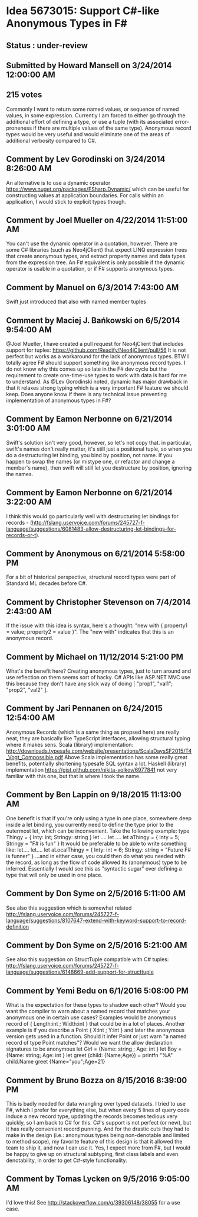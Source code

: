 # Idea 5673015: Support C#-like Anonymous Types in F# #

## Status : under-review

## Submitted by Howard Mansell on 3/24/2014 12:00:00 AM

## 215 votes

Commonly I want to return some named values, or sequence of named values, in some expression. Currently I am forced to either go through the additional effort of defining a type, or use a tuple (with its associated error-proneness if there are multiple values of the same type). Anonymous record types would be very useful and would eliminate one of the areas of additional verbosity compared to C#.




## Comment by Lev Gorodinski on 3/24/2014 8:26:00 AM

An alternative is to use a dynamic operator https://www.nuget.org/packages/FSharp.Dynamic/ which can be useful for constructing values at application boundaries. For calls within an application, I would stick to explicit types though.

## Comment by Joel Mueller on 4/22/2014 11:51:00 AM

You can't use the dynamic operator in a quotation, however. There are some C# libraries (such as Neo4jClient) that expect LINQ expression trees that create anonymous types, and extract property names and data types from the expression tree. An F# equivalent is only possible if the dynamic operator is usable in a quotation, or if F# supports anonymous types.

## Comment by Manuel on 6/3/2014 7:43:00 AM

Swift just introduced that also with named member tuples

## Comment by Maciej J. Bańkowski on 6/5/2014 9:54:00 AM

@Joel Mueller, I have created a pull request for Neo4jClient that includes support for tuples: https://github.com/Readify/Neo4jClient/pull/56 It is not perfect but works as a workaround for the lack of anonymous types.
BTW I totally agree F# should support something like anonymous record types. I do not know why this comes up so late in the F# dev cycle but the requirement to create one-time-use types to work with data is hard for me to understand. As @Lev Gorodinski noted, dynamic has major drawback in that it relaxes strong typing which is a very important F# feature we should keep.
Does anyone know if there is any technical issue preventing implementation of anonymous types in F#?

## Comment by Eamon Nerbonne on 6/21/2014 3:01:00 AM

Swift's solution isn't very good, however, so let's not copy that. in particular, swift's names don't really matter, it's still just a positional tuple, so when you do a destructuring let binding, you bind by position, not name. If you happen to swap the names (or mistype one, or refactor and change a member's name), then swift will still let you destructure by position, ignoring the names.

## Comment by Eamon Nerbonne on 6/21/2014 3:22:00 AM

I think this would go particularly well with destructuring let bindings for records - (http://fslang.uservoice.com/forums/245727-f-language/suggestions/6081483-allow-destructuring-let-bindings-for-records-or-t).

## Comment by Anonymous on 6/21/2014 5:58:00 PM

For a bit of historical perspective, structural record types were part of Standard ML decades before C#.

## Comment by Christopher Stevenson on 7/4/2014 2:43:00 AM

If the issue with this idea is syntax, here's a thought: "new with { property1 = value; property2 = value }". The "new with" indicates that this is an anonymous record.

## Comment by Michael on 11/12/2014 5:21:00 PM

What's the benefit here? Creating anonymous types, just to turn around and use reflection on them seems sort of hacky. C# APIs like ASP.NET MVC use this because they don't have any slick way of doing [ "prop1", "val1"; "prop2", "val2" ].

## Comment by Jari Pennanen on 6/24/2015 12:54:00 AM

Anonymous Records (which is a same thing as propsed here) are really neat, they are basically like TypeScript interfaces, allowing structural typing where it makes sens.
Scala (library) implementation: http://downloads.typesafe.com/website/presentations/ScalaDaysSF2015/T4_Vogt_Compossible.pdf
Above Scala implementation has some really great benefits, potentially shortening typesafe SQL syntax a lot.
Haskell (library) implementation https://gist.github.com/nikita-volkov/6977841 not very familiar with this one, but that is where I took the name.

## Comment by Ben Lappin on 9/18/2015 11:13:00 AM

One benefit is that if you're only using a type in one place, somewhere deep inside a let binding, you currently need to define the type prior to the outermost let, which can be inconvenient. Take the following example:
type Thingy = { Inty: int; Stringy: string }
let ....
let ....
let aThingy = { Inty = 5; Stringy = "F# is fun" }
It would be preferable to be able to write something like:
let....
let....
let aLocalThingy = { Inty: int = 6; Stringy: string = "Future F# is funner" }
...and in either case, you could then do what you needed with the record, as long as the flow of code allowed its (anonymous) type to be inferred.
Essentially I would see this as "syntactic sugar" over defining a type that will only be used in one place.

## Comment by Don Syme on 2/5/2016 5:11:00 AM

See also this suggestion which is somewhat related http://fslang.uservoice.com/forums/245727-f-language/suggestions/8107647-extend-with-keyword-support-to-record-definition

## Comment by Don Syme on 2/5/2016 5:21:00 AM

See also this suggestion on StructTuple compatible with C# tuples: http://fslang.uservoice.com/forums/245727-f-language/suggestions/6148669-add-support-for-structtuple

## Comment by Yemi Bedu on 6/1/2016 5:08:00 PM

What is the expectation for these types to shadow each other?
Would you want the compiler to warn about a named record that matches your anonymous one in certain use cases?
Examples would be anonymous record of { Length:int ; Width:int } that could be in a lot of places.
Another example is if you describe a Point { X:int ; Y:int } and later the anonymous version gets used in a function.
Should it infer Point or just warn "a named record of type Point matches"?
Would we want the allow declaration signatures to be anonymous
let Girl = {Name: string ; Age: int }
let Boy = {Name: string; Age: int }
let greet (child: {Name;Age}) = printfn "%A" child.Name
greet {Name="you";Age=21}

## Comment by Bruno Bozza on 8/15/2016 8:39:00 PM

This is badly needed for data wrangling over typed datasets. I tried to use F#, which I prefer for everything else, but when every 5 lines of query code induce a new record type, updating the records becomes tedious very quickly, so I am back to C# for this.
C#'s support is not perfect (or new), but it has really convenient record punning. And for the drastic cuts they had to make in the design (i.e.: anonymous types being non-denotable and limited to method scope), my favorite feature of this design is that it allowed the team to ship it, and now I can use it. Yes, I expect more from F#, but I would be happy to give up on structural subtyping, first class labels and even denotability, in order to get C#-style functionality.

## Comment by Tomas Lycken on 9/5/2016 9:05:00 AM

I'd love this! See http://stackoverflow.com/q/39306148/38055 for a use case.

